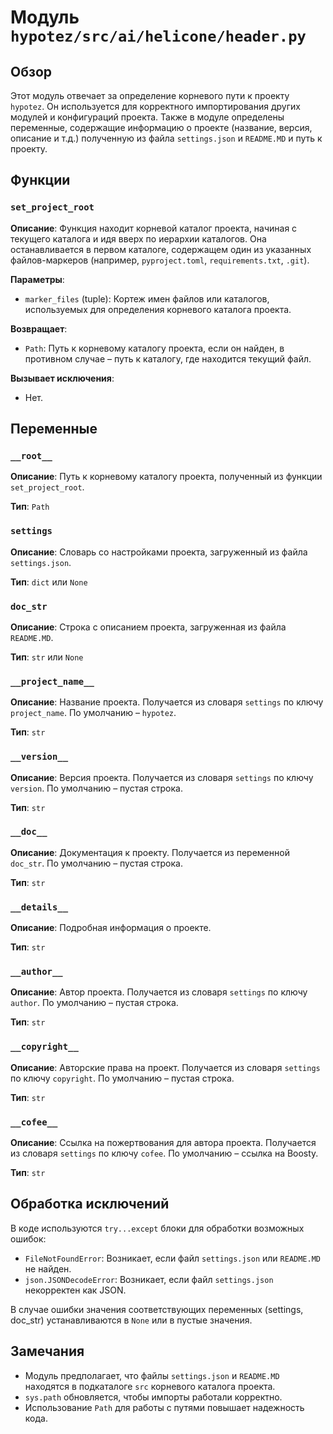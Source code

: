 # Модуль `hypotez/src/ai/helicone/header.py`

## Обзор

Этот модуль отвечает за определение корневого пути к проекту `hypotez`. Он используется для корректного импортирования других модулей и конфигураций проекта. Также в модуле определены переменные, содержащие информацию о проекте (название, версия, описание и т.д.) полученную из файла `settings.json` и `README.MD` и  путь к проекту.

## Функции

### `set_project_root`

**Описание**:  Функция находит корневой каталог проекта, начиная с текущего каталога и идя вверх по иерархии каталогов. Она останавливается в первом каталоге, содержащем один из указанных файлов-маркеров (например, `pyproject.toml`, `requirements.txt`, `.git`).

**Параметры**:

- `marker_files` (tuple): Кортеж имен файлов или каталогов, используемых для определения корневого каталога проекта.

**Возвращает**:

- `Path`: Путь к корневому каталогу проекта, если он найден, в противном случае – путь к каталогу, где находится текущий файл.

**Вызывает исключения**:

- Нет.


## Переменные

### `__root__`

**Описание**: Путь к корневому каталогу проекта, полученный из функции `set_project_root`.

**Тип**: `Path`

### `settings`

**Описание**: Словарь со настройками проекта, загруженный из файла `settings.json`.

**Тип**: `dict` или `None`

### `doc_str`

**Описание**: Строка с описанием проекта, загруженная из файла `README.MD`.

**Тип**: `str` или `None`


### `__project_name__`

**Описание**: Название проекта. Получается из словаря `settings` по ключу `project_name`. По умолчанию – `hypotez`.

**Тип**: `str`


### `__version__`

**Описание**: Версия проекта. Получается из словаря `settings` по ключу `version`. По умолчанию – пустая строка.

**Тип**: `str`


### `__doc__`

**Описание**: Документация к проекту. Получается из переменной `doc_str`. По умолчанию – пустая строка.

**Тип**: `str`


### `__details__`

**Описание**: Подробная информация о проекте.

**Тип**: `str`


### `__author__`

**Описание**: Автор проекта. Получается из словаря `settings` по ключу `author`. По умолчанию – пустая строка.

**Тип**: `str`


### `__copyright__`

**Описание**: Авторские права на проект. Получается из словаря `settings` по ключу `copyright`. По умолчанию – пустая строка.

**Тип**: `str`


### `__cofee__`

**Описание**: Ссылка на пожертвования для автора проекта. Получается из словаря `settings` по ключу `cofee`. По умолчанию – ссылка на Boosty.

**Тип**: `str`


## Обработка исключений

В коде используются `try...except` блоки для обработки возможных ошибок:

- `FileNotFoundError`: Возникает, если файл `settings.json` или `README.MD` не найден.
- `json.JSONDecodeError`: Возникает, если файл `settings.json` некорректен как JSON.

В случае ошибки значения соответствующих переменных (settings, doc_str) устанавливаются в `None` или в пустые значения.

## Замечания

- Модуль предполагает, что файлы `settings.json` и `README.MD` находятся в подкаталоге `src` корневого каталога проекта.
- `sys.path` обновляется, чтобы импорты работали корректно.
- Использование `Path` для работы с путями повышает надежность кода.